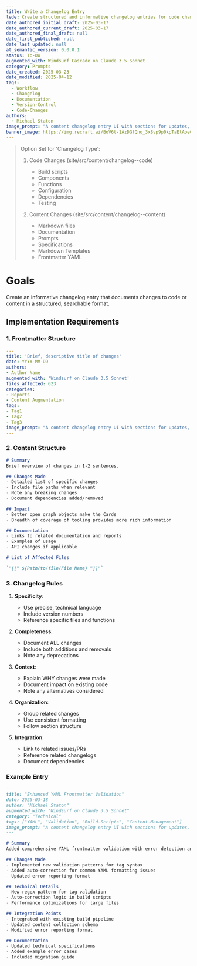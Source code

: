 ```yaml
---
title: Write a Changelog Entry
lede: Create structured and informative changelog entries for code changes
date_authored_initial_draft: 2025-03-17
date_authored_current_draft: 2025-03-17
date_authored_final_draft: null
date_first_published: null
date_last_updated: null
at_semantic_version: 0.0.0.1
status: To-Do
augmented_with: Windsurf Cascade on Claude 3.5 Sonnet
category: Prompts
date_created: 2025-03-23
date_modified: 2025-04-12
tags:
  - Workflow
  - Changelog
  - Documentation
  - Version-Control
  - Code-Changes
authors:
  - Michael Staton
image_prompt: "A content changelog entry UI with sections for updates, improvements, and editorial notes. Visuals include content cards, timeline markers, and collaborative editing tools, symbolizing organized content history tracking."
banner_image: https://img.recraft.ai/BoV6t-1AzDGfQno_3x8vp9p0kpTaEtAoeCYBzhlZL3g/rs:fit:1024:1820:0/raw:1/plain/abs://external/images/efaee43c-9d1f-41ab-8b9a-e3040303d59b
---
```


> Option Set for 'Changelog Type':
> 1. Code Changes (site/src/content/changelog--code)
>    - Build scripts
>    - Components
>    - Functions
>    - Configuration
>    - Dependencies
>    - Testing
>
> 2. Content Changes (site/src/content/changelog--content)
>    - Markdown files
>    - Documentation
>    - Prompts
>    - Specifications
>    - Markdown Templates
>    - Frontmatter YAML

# Goals
Create an informative changelog entry that documents changes to code or content in a structured, searchable format.

## Implementation Requirements

### 1. Frontmatter Structure
```yaml
---
title: 'Brief, descriptive title of changes'
date: YYYY-MM-DD
authors: 
- Author Name
augmented_with: 'Windsurf on Claude 3.5 Sonnet'
files_affected: 623
categories: 
- Reports
- Content Augmentation
tags: 
- Tag1
- Tag2
- Tag3
image_prompt: "A content changelog entry UI with sections for updates, improvements, and editorial notes. Visuals include content cards, timeline markers, and collaborative editing tools, symbolizing organized content history tracking."
---
```

### 2. Content Structure
```markdown
# Summary
Brief overview of changes in 1-2 sentences.

## Changes Made
- Detailed list of specific changes
- Include file paths when relevant
- Note any breaking changes
- Document dependencies added/removed

## Impact
- Better open graph objects make the Cards
- Breadth of coverage of tooling provides more rich information

## Documentation
- Links to related documentation and reports
- Examples of usage
- API changes if applicable

# List of Affected Files

`"[[" ${Path/to/file/File Name} "]]"`
```

### 3. Changelog Rules

1. **Specificity**:
   - Use precise, technical language
   - Include version numbers
   - Reference specific files and functions

2. **Completeness**:
   - Document ALL changes
   - Include both additions and removals
   - Note any deprecations

3. **Context**:
   - Explain WHY changes were made
   - Document impact on existing code
   - Note any alternatives considered

4. **Organization**:
   - Group related changes
   - Use consistent formatting
   - Follow section structure

5. **Integration**:
   - Link to related issues/PRs
   - Reference related changelogs
   - Document dependencies

### Example Entry
```markdown
---
title: "Enhanced YAML Frontmatter Validation"
date: 2025-03-18
author: "Michael Staton"
augmented_with: "Windsurf on Claude 3.5 Sonnet"
category: "Technical"
tags: ["YAML", "Validation", "Build-Scripts", "Content-Management"]
image_prompt: "A content changelog entry UI with sections for updates, improvements, and editorial notes. Visuals include content cards, timeline markers, and collaborative editing tools, symbolizing organized content history tracking."
---

# Summary
Added comprehensive YAML frontmatter validation with error detection and auto-correction capabilities.

## Changes Made
- Implemented new validation patterns for tag syntax
- Added auto-correction for common YAML formatting issues
- Updated error reporting format

## Technical Details
- New regex pattern for tag validation
- Auto-correction logic in build scripts
- Performance optimizations for large files

## Integration Points
- Integrated with existing build pipeline
- Updated content collection schema
- Modified error reporting format

## Documentation
- Updated technical specifications
- Added example error cases
- Included migration guide
